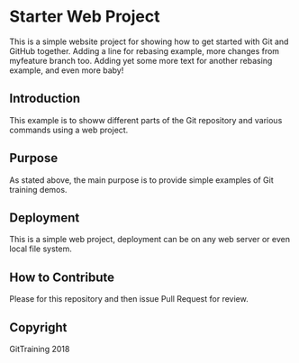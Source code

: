 # Starter Web Project

This is a  simple website project for showing how to get started with Git and GitHub together.  Adding a line for rebasing example, more changes from myfeature branch too.  Adding yet some more text for another rebasing example, and even more baby!

## Introduction

This example is to showw different parts of the Git repository and various commands using a web project.

## Purpose

As stated above, the main purpose is to provide simple examples of Git training demos.

## Deployment

This is a  simple web project, deployment can be on any web server or even local file system.

## How to Contribute

Please for this repository and then issue Pull Request for review.

## Copyright

GitTraining 2018
